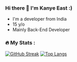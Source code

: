 ### Hi there 👋 I'm Kanye East :)

<!--
**TheRealKanyeEast/TheRealKanyeEast** is a ✨ _special_ ✨ repository because its `README.md` (this file) appears on your GitHub profile. -->
<!-- - I'm also the Owner of TriStar Hub! -->


- I'm a developer from India
- 15 y/o
- Mainly Back-End Developer

### :fire: My Stats :
[![GitHub Streak](http://github-readme-streak-stats.herokuapp.com?user=TheRealKanyeEast&theme=dark&background=000000)](https://git.io/streak-stats)
[![Top Langs](https://github-readme-stats.vercel.app/api/top-langs/?username=TheRealKanyeEast&layout=compact&theme=vision-friendly-dark)](https://github.com/anuraghazra/github-readme-stats)
